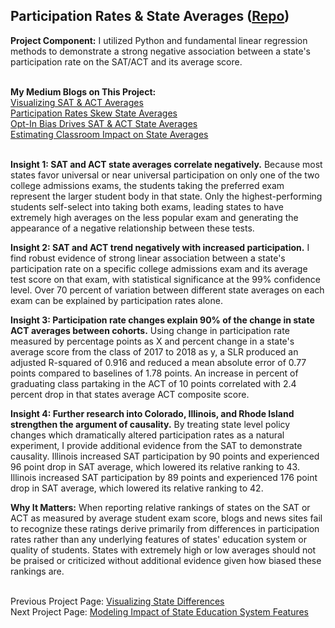 ## Participation Rates & State Averages ([Repo](https://github.com/JamesDargan/ACT-SAT))

**Project Component:** I utilized Python and fundamental linear regression methods to demonstrate a strong negative association between a state's participation rate on the SAT/ACT and its average score.
<br><br>

**My Medium Blogs on This Project:**<br>
[Visualizing SAT & ACT Averages](https://medium.com/@james.dargan/visualizing-sat-act-averages-2a4759f9684)<br>
[Participation Rates Skew State Averages](https://medium.com/@james.dargan/participation-skews-state-averages-f68969371a01)<br>
[Opt-In Bias Drives SAT & ACT State Averages](https://medium.com/@james.dargan/self-selection-drives-state-averages-8e5b53be0c17)<br>
[Estimating Classroom Impact on State Averages](https://medium.com/@james.dargan/estimating-classroom-impact-on-sat-act-state-averages-b91891cae252)<br>
<br>

**Insight 1: SAT and ACT state averages correlate negatively.**
Because most states favor universal or near universal participation on only one of the two college admissions exams, the students taking the preferred exam represent the larger student body in that state. Only the highest-performing students self-select into taking both exams, leading states to have extremely high averages on the less popular exam and generating the appearance of a negative relationship between these tests.


**Insight 2: SAT and ACT trend negatively with increased participation.**
I find robust evidence of strong linear association between a state's participation rate on  a specific college admissions exam and its average test score on that exam, with statistical significance at the 99% confidence level. Over 70 percent of variation between different state averages on each exam can be explained by participation rates alone.


**Insight 3: Participation rate changes explain 90% of the change in state ACT averages between cohorts.**
Using change in participation rate measured by percentage points as X and percent change in a state's average score from the class of 2017 to 2018 as y, a SLR produced an adjusted R-squared of 0.916 and reduced a mean absolute error of 0.77 points compared to baselines of 1.78 points. An increase in percent of graduating class partaking in the ACT of 10 points correlated with 2.4 percent drop in that states average ACT composite score.


**Insight 4: Further research into Colorado, Illinois, and Rhode Island strengthen the argument of causality.**
By treating state level policy changes which dramatically altered participation rates as a natural experiment, I provide additional evidence from the SAT to demonstrate causality. Illinois increased SAT participation by 90 points and experienced 96 point drop in SAT average, which lowered its relative ranking to 43. Illinois increased SAT participation by 89 points and experienced 176 point drop in SAT average, which lowered its relative ranking to 42.


**Why It Matters:** When reporting relative rankings of states on the SAT or ACT as measured by average student exam score, blogs and news sites fail to recognize these ratings derive primarily from differences in participation rates rather than any underlying features of states' education system or quality of students. States with extremely high or low averages should not be praised or criticized without additional evidence given how biased these rankings are.
<br><br>

Previous Project Page: [Visualizing State Differences ](./01_visualization.md)<br>
Next Project Page: [Modeling Impact of State Education System Features](./03_state_char) <br>
